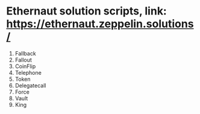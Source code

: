 # Ethernaut solution scripts, link: https://ethernaut.zeppelin.solutions/

01. Fallback
02. Fallout
03. CoinFlip
04. Telephone
05. Token
06. Delegatecall
07. Force
08. Vault
09. King

